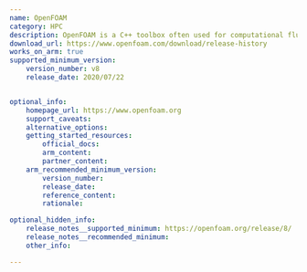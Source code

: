 ```yaml
---
name: OpenFOAM
category: HPC
description: OpenFOAM is a C++ toolbox often used for computational fluid dynamics (CFD).
download_url: https://www.openfoam.com/download/release-history
works_on_arm: true
supported_minimum_version:
    version_number: v8
    release_date: 2020/07/22


optional_info:
    homepage_url: https://www.openfoam.org
    support_caveats:
    alternative_options:
    getting_started_resources:
        official_docs:
        arm_content:
        partner_content:
    arm_recommended_minimum_version:
        version_number:
        release_date:
        reference_content:
        rationale:

optional_hidden_info:
    release_notes__supported_minimum: https://openfoam.org/release/8/
    release_notes__recommended_minimum:
    other_info:

---
```

